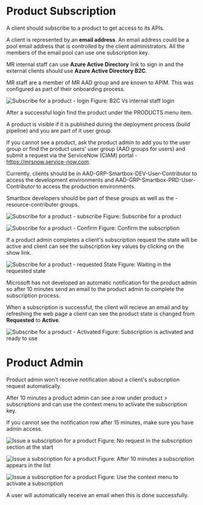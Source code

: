 # Product Subscription

A client should subscribe to a product to get access to its APIs. 

A client is represented by an **email address**. An email address could be a pool email address that is controlled by the client administrators. All the members of the email pool can use one subscription key.

MR internal staff can use **Azure Active Directory** link to sign in and the external clients should use **Azure Active Directory B2C**.

MR staff are a member of MR AAD group and are known to APIM. This was configured as part of their onboarding process.

![Subscribe for a product - login](./.attachments/product-clients/subscribe-prod/00-subscribe-product-login.JPG)
Figure: B2C Vs internal staff login

After a successful login find the product under the PRODUCTS menu item.

A product is visible if it is published during the deployment process (build pipeline) and you are part of it user group.

If you cannot see a product, ask the product admin to add you to the user group or find the product users' user group (AAD groups for users) and submit a request via the ServiceNow (CIAM) portal - https://mrsnow.service-now.com.

Currently, clients should be in AAD-GRP-Smartbox-DEV-User-Contributor to access the development environments and AAD-GRP-Smartbox-PRD-User-Contributor to access the production environments.

Smartbox developers should be part of these groups as well as the -resource-contributer groups.

![Subscribe for a product - subscribe](./.attachments/product-clients/subscribe-prod/01-subscribe-apis.JPG)
Figure: Subscribe for a product


![Subscribe for a product - Confirm](./.attachments/product-clients/subscribe-prod/02-subscribe-apis-continued.JPG)
Figure: Confirm the subscription


If a product admin completes a client's subscription request the state will be active and client can see the subscription key values by clicking on the show link.

![Subscribe for a product - requested State](./.attachments/product-clients/subscribe-prod/03-subscribe-apis-requested-state.JPG)
Figure: Waiting in the requested state

Microsoft has not developed an automatic notification for the product admin so after 10 minutes send an email to the product admin to complete the subscription process.


When a subscription is successful, the client will recieve an email and by refreshing the web page a client can see the product state is changed from **Requested** to **Active**.

![Subscribe for a product - Activated](./.attachments/product-clients/subscribe-prod/04-subscribe-active-state.JPG)
Figure: Subscription is activated and ready to use

# Product Admin

Product admin won't receive notification about a client's subscription request automatically.

After 10 minutes a product admin can see a row under product > subscriptions and can use the context menu to activate the subscription key.

If you cannot see the notification row after 15 minutes, make sure you have admin access.

![Issue a subscription for a product](./.attachments/product-clients/subscribe-prod/00-admin-subscribe.JPG)
Figure: No request in the subscription section at the start

![Issue a subscription for a product](./.attachments/product-clients/subscribe-prod/02-admin-subscribe-after10m.png)
Figure: After 10 minutes a subscription appears in the list

![Issue a subscription for a product](./.attachments/product-clients/subscribe-prod/03-admin-subscribe-after10m-continue.png)
Figure: Use the context menu to activate a subscription

A user will automatically receive an email when this is done successfully.

